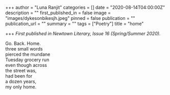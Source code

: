 +++
author = "Luna Ranjit"
categories = []
date = "2020-08-14T04:00:00Z"
description = ""
first_published_in = false
image = "images/dykesonbikesjh.jpeg"
pinned = false
publication = ""
publication_url = ""
summary = ""
tags = ["Poetry"]
title = "home"

+++
_First published in Newtown Literary, Issue 16 (Spring/Summer 2020)._

Go. Back. Home.  
three small words  
pierced the mundane  
Tuesday grocery run  
even though across  
the street was,  
had been for  
a dozen years,  
my only home.